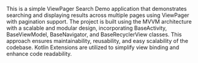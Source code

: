 This is a simple ViewPager Search Demo application that demonstrates searching and displaying results across multiple pages using ViewPager with pagination support. The project is built using the MVVM architecture with a scalable and modular design, incorporating BaseActivity, BaseViewModel, BaseNavigator, and BaseRecyclerView classes. This approach ensures maintainability, reusability, and easy scalability of the codebase. Kotlin Extensions are utilized to simplify view binding and enhance code readability.
